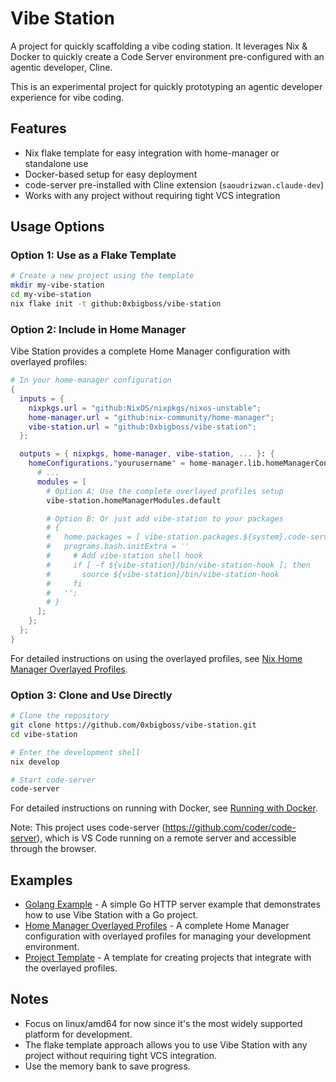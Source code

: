 # Vibe Station

A project for quickly scaffolding a vibe coding station. It leverages Nix &
Docker to quickly create a Code Server environment pre-configured with an
agentic developer, Cline.

This is an experimental project for quickly prototyping an agentic developer
experience for vibe coding.

## Features

- Nix flake template for easy integration with home-manager or standalone use
- Docker-based setup for easy deployment
- code-server pre-installed with Cline extension (`saoudrizwan.claude-dev`)
- Works with any project without requiring tight VCS integration

## Usage Options

### Option 1: Use as a Flake Template

```bash
# Create a new project using the template
mkdir my-vibe-station
cd my-vibe-station
nix flake init -t github:0xbigboss/vibe-station
```

### Option 2: Include in Home Manager

Vibe Station provides a complete Home Manager configuration with overlayed profiles:

```nix
# In your home-manager configuration
{
  inputs = {
    nixpkgs.url = "github:NixOS/nixpkgs/nixos-unstable";
    home-manager.url = "github:nix-community/home-manager";
    vibe-station.url = "github:0xbigboss/vibe-station";
  };

  outputs = { nixpkgs, home-manager, vibe-station, ... }: {
    homeConfigurations."yourusername" = home-manager.lib.homeManagerConfiguration {
      # ...
      modules = [
        # Option A: Use the complete overlayed profiles setup
        vibe-station.homeManagerModules.default

        # Option B: Or just add vibe-station to your packages
        # {
        #   home.packages = [ vibe-station.packages.${system}.code-server ];
        #   programs.bash.initExtra = ''
        #     # Add vibe-station shell hook
        #     if [ -f ${vibe-station}/bin/vibe-station-hook ]; then
        #       source ${vibe-station}/bin/vibe-station-hook
        #     fi
        #   '';
        # }
      ];
    };
  };
}
```

For detailed instructions on using the overlayed profiles, see [Nix Home Manager Overlayed Profiles](nix/home-manager/README.md).

### Option 3: Clone and Use Directly

```bash
# Clone the repository
git clone https://github.com/0xbigboss/vibe-station.git
cd vibe-station

# Enter the development shell
nix develop

# Start code-server
code-server
```

For detailed instructions on running with Docker, see [Running with Docker](docs/running-with-docker.md).

Note: This project uses code-server (https://github.com/coder/code-server), which is VS Code running on a remote server and accessible through the browser.

## Examples

- [Golang Example](examples/golang/README.md) - A simple Go HTTP server example that demonstrates how to use Vibe Station with a Go project.
- [Home Manager Overlayed Profiles](nix/home-manager/README.md) - A complete Home Manager configuration with overlayed profiles for managing your development environment.
- [Project Template](nix/home-manager/examples/project-template/README.md) - A template for creating projects that integrate with the overlayed profiles.

## Notes

- Focus on linux/amd64 for now since it's the most widely supported platform for development.
- The flake template approach allows you to use Vibe Station with any project without requiring tight VCS integration.
- Use the memory bank to save progress.
